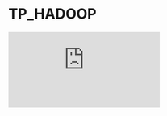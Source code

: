 # TP_HADOOP

<embed src="https://im2ag-moodle.univ-grenoble-alpes.fr/pluginfile.php/53632/mod_resource/content/5/Hadoop-TP-imag.pdf" type="application/pdf" />
